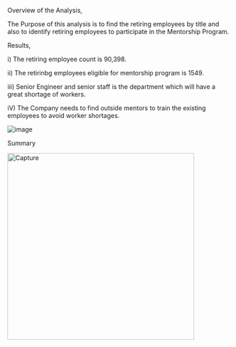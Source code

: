 Overview of the Analysis,


The Purpose of this analysis is to find the retiring employees by title and also to identify retiring employees to participate in the Mentorship Program.

Results,


i) The retiring employee count is 90,398.


ii) The retirinbg employees eligible for mentorship program is 1549.


iii) Senior Engineer and senior staff is the department which will have a great shortage of workers.


iV) The Company needs to find outside mentors to train the existing employees to avoid worker shortages.




![image](https://user-images.githubusercontent.com/86161480/130881319-2b181a03-c535-416d-bbb0-e00646a73b0c.png)





Summary










<img width="420" alt="Capture" src="https://user-images.githubusercontent.com/86161480/130881350-48cf83c2-2e8f-433b-b02d-ace3a3c6281a.PNG">






